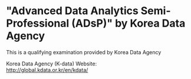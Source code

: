 # "Advanced Data Analytics Semi-Professional (ADsP)" by Korea Data Agency

This is a qualifying examination provided by Korea Data Agency

Korea Data Agency (K-data) Website:  
http://global.kdata.or.kr/en/kdata/
